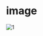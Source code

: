 # image

![1](https://github.com/llxiaoyuan/image/assets/36320938/3208ae47-03a6-47a4-877c-5822ef796233)
